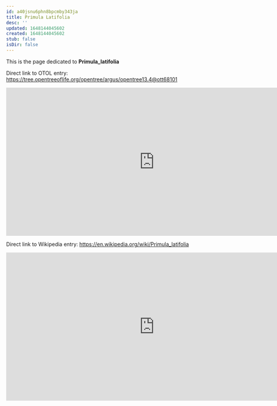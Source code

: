 ```yaml
---
id: a40jsnu6phn8bpcmby343ja
title: Primula Latifolia
desc: ''
updated: 1648144045602
created: 1648144045602
stub: false
isDir: false
---
```

This is the page dedicated to **Primula_latifolia**


Direct link to OTOL entry: https://tree.opentreeoflife.org/opentree/argus/opentree13.4@ott68101



<html>
    <body>
    <iframe src="https://tree.opentreeoflife.org/opentree/argus/opentree13.4@ott68101"
    width="800" height="400" frameborder="0" allowfullscreen> </iframe>
    </body>
</html>
    


Direct link to Wikipedia entry: https://en.wikipedia.org/wiki/Primula_latifolia



<html>
    <body>
    <iframe src="https://en.wikipedia.org/wiki/Primula_latifolia"
    width="800" height="400" frameborder="0" allowfullscreen> </iframe>
    </body>
</html>
    
